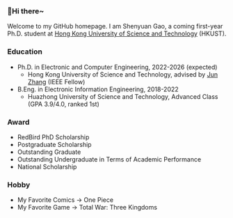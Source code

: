 ###  :wave:Hi there~

Welcome to my GitHub homepage. I am Shenyuan Gao, a coming first-year Ph.D. student at [Hong Kong University of Science and Technology](https://hkust.edu.hk/) (HKUST).

### Education

- Ph.D. in Electronic and Computer Engineering, 2022-2026 (expected)
  - Hong Kong University of Science and Technology, advised by [Jun Zhang](https://eejzhang.people.ust.hk/) (IEEE Fellow)
- B.Eng. in Electronic Information Engineering, 2018-2022
  - Huazhong University of Science and Technology, Advanced Class (GPA 3.9/4.0, ranked 1st)

### Award

- RedBird PhD Scholarship
- Postgraduate Scholarship
- Outstanding Graduate
- Outstanding Undergraduate in Terms of Academic Performance
- National Scholarship

### Hobby

- My Favorite Comics -> One Piece
- My Favorite Game -> Total War: Three Kingdoms

